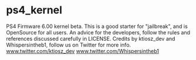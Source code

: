 # ps4_kernel

PS4 Firmware 6.00 kernel beta. This is a good starter for "jailbreak", and is OpenSource for all users. An advice for the developers, follow the rules and references discussed carefully in LICENSE. Credits by ktiosz_dev and Whispersintheb1, follow us on Twitter for more info. 
www.twitter.com/ktiosz_dev
www.twitter.com/Whispersintheb1
